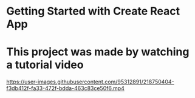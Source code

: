 # Getting Started with Create React App

# This project was made by watching a tutorial video


https://user-images.githubusercontent.com/95312891/218750404-f3db412f-fa33-472f-bdda-463c83ce50f6.mp4

